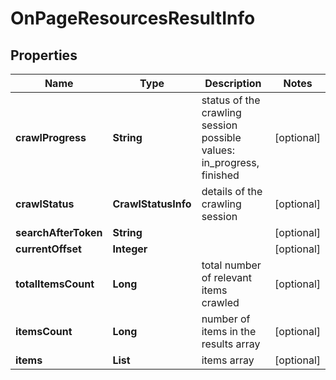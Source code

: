 # OnPageResourcesResultInfo


## Properties

| Name | Type | Description | Notes |
|------------ | ------------- | ------------- | -------------|
**crawlProgress** | **String** | status of the crawling session<br>possible values: in_progress, finished |[optional]|
**crawlStatus** | **CrawlStatusInfo** | details of the crawling session |[optional]|
**searchAfterToken** | **String** |  |[optional]|
**currentOffset** | **Integer** |  |[optional]|
**totalItemsCount** | **Long** | total number of relevant items crawled |[optional]|
**itemsCount** | **Long** | number of items in the results array |[optional]|
**items** | **List<BaseOnPageResourceItem>** | items array |[optional]|